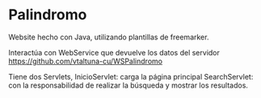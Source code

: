 # Palindromo

Website hecho con Java, utilizando plantillas de freemarker.

Interactúa con WebService que devuelve los datos del servidor https://github.com/vtaltuna-cu/WSPalindromo

Tiene dos Servlets, 
InicioServlet: carga la página principal
SearchServlet:  con la responsabilidad de realizar la búsqueda y mostrar los resultados.
